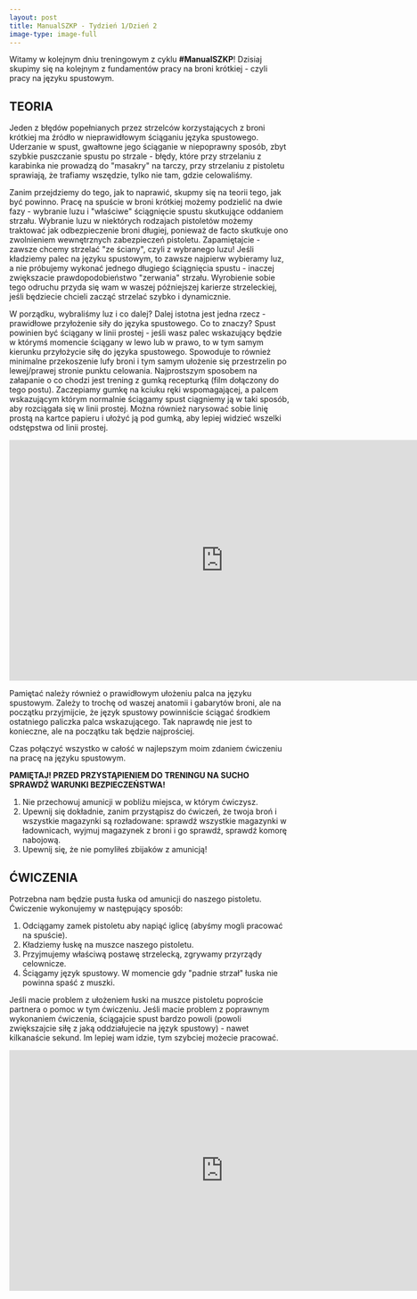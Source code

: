 ```yaml
---
layout: post
title: ManualSZKP - Tydzień 1/Dzień 2
image-type: image-full
---
```

Witamy w kolejnym dniu treningowym z cyklu **#ManualSZKP**! Dzisiaj skupimy się na kolejnym z fundamentów pracy na broni krótkiej - czyli pracy na języku spustowym.

## TEORIA

Jeden z błędów popełnianych przez strzelców korzystających z broni krótkiej ma źródło w nieprawidłowym ściąganiu języka spustowego. Uderzanie w spust, gwałtowne jego ściąganie w niepoprawny sposób, zbyt szybkie puszczanie spustu po strzale - błędy, które przy strzelaniu z karabinka nie prowadzą do "masakry" na tarczy, przy strzelaniu z pistoletu sprawiają, że trafiamy wszędzie, tylko nie tam, gdzie celowaliśmy.

Zanim przejdziemy do tego, jak to naprawić, skupmy się na teorii tego, jak być powinno. Pracę na spuście w broni krótkiej możemy podzielić na dwie fazy - wybranie luzu i "właściwe" ściągnięcie spustu skutkujące oddaniem strzału. Wybranie luzu w niektórych rodzajach pistoletów możemy traktować jak odbezpieczenie broni długiej, ponieważ de facto skutkuje ono zwolnieniem wewnętrznych zabezpieczeń pistoletu. Zapamiętajcie - zawsze chcemy strzelać "ze ściany", czyli z wybranego luzu! Jeśli kładziemy palec na języku spustowym, to zawsze najpierw wybieramy luz, a nie próbujemy wykonać jednego długiego ściągnięcia spustu - inaczej zwiększacie prawdopodobieństwo "zerwania" strzału. Wyrobienie sobie tego odruchu przyda się wam w waszej późniejszej karierze strzeleckiej, jeśli będziecie chcieli zacząć strzelać szybko i dynamicznie.

W porządku, wybraliśmy luz i co dalej? Dalej istotna jest jedna rzecz - prawidłowe przyłożenie siły do języka spustowego. Co to znaczy? Spust powinien być ściągany w linii prostej - jeśli wasz palec wskazujący będzie w którymś momencie ściągany w lewo lub w prawo, to w tym samym kierunku przyłożycie siłę do języka spustowego. Spowoduje to również minimalne przekoszenie lufy broni i tym samym ułożenie się przestrzelin po lewej/prawej stronie punktu celowania. Najprostszym sposobem na załapanie o co chodzi jest trening z gumką recepturką (film dołączony do tego postu). Zaczepiamy gumkę na kciuku ręki wspomagającej, a palcem wskazującym którym normalnie ściągamy spust ciągniemy ją w taki sposób, aby rozciągała się w linii prostej. Można również narysować sobie linię prostą na kartce papieru i ułożyć ją pod gumką, aby lepiej widzieć wszelki odstępstwa od linii prostej. 

<iframe width="768" height="432" src="https://www.youtube.com/embed/de1cHUz_FTg" title="YouTube video player" frameborder="0" allow="accelerometer; autoplay; clipboard-write; encrypted-media; gyroscope; picture-in-picture" allowfullscreen></iframe>

Pamiętać należy również o prawidłowym ułożeniu palca na języku spustowym. Zależy to trochę od waszej anatomii i gabarytów broni, ale na początku przyjmijcie, że język spustowy powinniście ściągać środkiem ostatniego paliczka palca wskazującego. Tak naprawdę nie jest to konieczne, ale na początku tak będzie najprościej.

Czas połączyć wszystko w całość w najlepszym moim zdaniem ćwiczeniu na pracę na języku spustowym. 

**PAMIĘTAJ! PRZED PRZYSTĄPIENIEM DO TRENINGU NA SUCHO SPRAWDŹ WARUNKI BEZPIECZEŃSTWA!**

1. Nie przechowuj amunicji w pobliżu miejsca, w którym ćwiczysz.
2. Upewnij się dokładnie, zanim przystąpisz do ćwiczeń, że twoja broń i wszystkie magazynki są rozładowane: sprawdź wszystkie magazynki w ładownicach, wyjmuj magazynek z broni i go sprawdź, sprawdź komorę nabojową.
3. Upewnij się, że nie pomyliłeś zbijaków z amunicją!

## ĆWICZENIA

Potrzebna nam będzie pusta łuska od amunicji do naszego pistoletu. Ćwiczenie wykonujemy w następujący sposób:

1. Odciągamy zamek pistoletu aby napiąć iglicę (abyśmy mogli pracować na spuście).
2. Kładziemy łuskę na muszce naszego pistoletu.
3. Przyjmujemy właściwą postawę strzelecką, zgrywamy przyrządy celownicze.
4. Ściągamy język spustowy. W momencie gdy "padnie strzał" łuska nie powinna spaść z muszki.

Jeśli macie problem z ułożeniem łuski na muszce pistoletu poproście partnera o pomoc w tym ćwiczeniu. Jeśli macie problem z poprawnym wykonaniem ćwiczenia, ściągajcie spust bardzo powoli (powoli zwiększajcie siłę z jaką oddziałujecie na język spustowy) - nawet kilkanaście sekund. Im lepiej wam idzie, tym szybciej możecie pracować.

<iframe width="768" height="432" src="https://www.youtube.com/embed/lzo9R8DDpWI" title="YouTube video player" frameborder="0" allow="accelerometer; autoplay; clipboard-write; encrypted-media; gyroscope; picture-in-picture" allowfullscreen></iframe>
